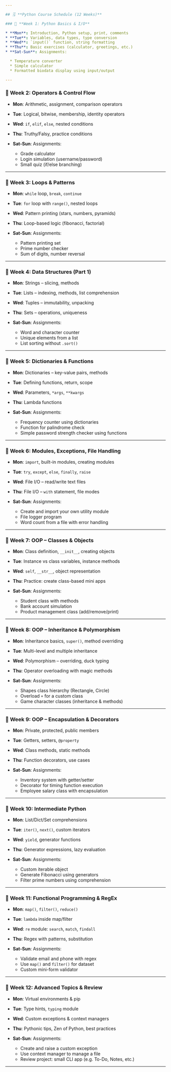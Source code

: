 ```yaml
---

## 🗓️ **Python Course Schedule (12 Weeks)**

### 🔰 **Week 1: Python Basics & I/O**

* **Mon**: Introduction, Python setup, print, comments
* **Tue**: Variables, data types, type conversion
* **Wed**: `input()` function, string formatting
* **Thu**: Basic exercises (calculator, greetings, etc.)
* **Sat-Sun**: Assignments:

  * Temperature converter
  * Simple calculator
  * Formatted biodata display using input/output

---
```


### 🔰 **Week 2: Operators & Control Flow**

* **Mon**: Arithmetic, assignment, comparison operators
* **Tue**: Logical, bitwise, membership, identity operators
* **Wed**: `if`, `elif`, `else`, nested conditions
* **Thu**: Truthy/Falsy, practice conditions
* **Sat-Sun**: Assignments:

  * Grade calculator
  * Login simulation (username/password)
  * Small quiz (if/else branching)

---

### 🔰 **Week 3: Loops & Patterns**

* **Mon**: `while` loop, `break`, `continue`
* **Tue**: `for` loop with `range()`, nested loops
* **Wed**: Pattern printing (stars, numbers, pyramids)
* **Thu**: Loop-based logic (fibonacci, factorial)
* **Sat-Sun**: Assignments:

  * Pattern printing set
  * Prime number checker
  * Sum of digits, number reversal

---

### 🔰 **Week 4: Data Structures (Part 1)**

* **Mon**: Strings – slicing, methods
* **Tue**: Lists – indexing, methods, list comprehension
* **Wed**: Tuples – immutability, unpacking
* **Thu**: Sets – operations, uniqueness
* **Sat-Sun**: Assignments:

  * Word and character counter
  * Unique elements from a list
  * List sorting without `.sort()`

---

### 🔰 **Week 5: Dictionaries & Functions**

* **Mon**: Dictionaries – key-value pairs, methods
* **Tue**: Defining functions, return, scope
* **Wed**: Parameters, `*args`, `**kwargs`
* **Thu**: Lambda functions
* **Sat-Sun**: Assignments:

  * Frequency counter using dictionaries
  * Function for palindrome check
  * Simple password strength checker using functions

---

### 🔰 **Week 6: Modules, Exceptions, File Handling**

* **Mon**: `import`, built-in modules, creating modules
* **Tue**: `try`, `except`, `else`, `finally`, `raise`
* **Wed**: File I/O – read/write text files
* **Thu**: File I/O – `with` statement, file modes
* **Sat-Sun**: Assignments:

  * Create and import your own utility module
  * File logger program
  * Word count from a file with error handling

---

### 🧱 **Week 7: OOP – Classes & Objects**

* **Mon**: Class definition, `__init__`, creating objects
* **Tue**: Instance vs class variables, instance methods
* **Wed**: `self`, `__str__`, object representation
* **Thu**: Practice: create class-based mini apps
* **Sat-Sun**: Assignments:

  * Student class with methods
  * Bank account simulation
  * Product management class (add/remove/print)

---

### 🧱 **Week 8: OOP – Inheritance & Polymorphism**

* **Mon**: Inheritance basics, `super()`, method overriding
* **Tue**: Multi-level and multiple inheritance
* **Wed**: Polymorphism – overriding, duck typing
* **Thu**: Operator overloading with magic methods
* **Sat-Sun**: Assignments:

  * Shapes class hierarchy (Rectangle, Circle)
  * Overload `+` for a custom class
  * Game character classes (inheritance & methods)

---

### 🧱 **Week 9: OOP – Encapsulation & Decorators**

* **Mon**: Private, protected, public members
* **Tue**: Getters, setters, `@property`
* **Wed**: Class methods, static methods
* **Thu**: Function decorators, use cases
* **Sat-Sun**: Assignments:

  * Inventory system with getter/setter
  * Decorator for timing function execution
  * Employee salary class with encapsulation

---

### 🔧 **Week 10: Intermediate Python**

* **Mon**: List/Dict/Set comprehensions
* **Tue**: `iter()`, `next()`, custom iterators
* **Wed**: `yield`, generator functions
* **Thu**: Generator expressions, lazy evaluation
* **Sat-Sun**: Assignments:

  * Custom iterable object
  * Generate Fibonacci using generators
  * Filter prime numbers using comprehension

---

### 🧠 **Week 11: Functional Programming & RegEx**

* **Mon**: `map()`, `filter()`, `reduce()`
* **Tue**: `lambda` inside map/filter
* **Wed**: `re` module: `search`, `match`, `findall`
* **Thu**: Regex with patterns, substitution
* **Sat-Sun**: Assignments:

  * Validate email and phone with regex
  * Use `map()` and `filter()` for dataset
  * Custom mini-form validator

---

### 🚀 **Week 12: Advanced Topics & Review**

* **Mon**: Virtual environments & pip
* **Tue**: Type hints, `typing` module
* **Wed**: Custom exceptions & context managers
* **Thu**: Pythonic tips, Zen of Python, best practices
* **Sat-Sun**: Assignments:

  * Create and raise a custom exception
  * Use context manager to manage a file
  * Review project: small CLI app (e.g. To-Do, Notes, etc.)

---
